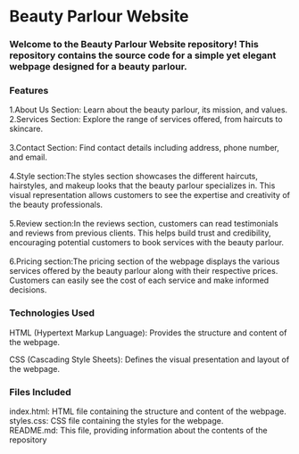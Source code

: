 <h1>Beauty Parlour Website</h3>
<h3>Welcome to the Beauty Parlour Website repository! This repository contains the source code for a simple yet elegant webpage designed for a beauty parlour.</h3>

<h3>Features</h3>
<p>1.About Us Section: Learn about the beauty parlour, its mission, and values.<br>
2.Services Section: Explore the range of services offered, from haircuts to skincare.<br><br>
3.Contact Section: Find contact details including address, phone number, and email.<br><br>
4.Style section:The styles section showcases the different haircuts, hairstyles, and makeup looks that the beauty parlour specializes in. This visual representation allows customers to see the expertise and creativity of the beauty professionals.<br><br>
5.Review section:In the reviews section, customers can read testimonials and reviews from previous clients. This helps build trust and credibility, encouraging potential customers to book services with the beauty parlour.<br><br>
6.Pricing section:The pricing section of the webpage displays the various services offered by the beauty parlour along with their respective prices. Customers can easily see the cost of each service and make informed decisions. </p>
<h3>Technologies Used</h3>
<p>HTML (Hypertext Markup Language): Provides the structure and content of the webpage.</p>
<p>CSS (Cascading Style Sheets): Defines the visual presentation and layout of the webpage.</p>
<h3>Files Included</h3>
<p>index.html: HTML file containing the structure and content of the webpage.<br>
styles.css: CSS file containing the styles for the webpage.<br>
README.md: This file, providing information about the contents of the repository</p>





